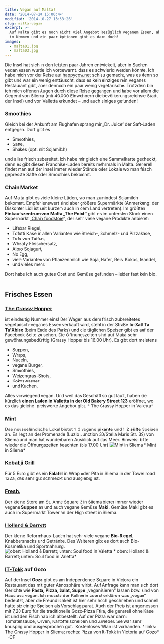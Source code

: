 ```yaml
---
title: Vegan auf Malta!
date: '2014-07-20 15:00:44'
modified: '2014-10-27 13:53:26'
slug: malta-vegan
excerpt: >-
  Auf Malta gibt es noch nicht viel Angebot bezüglich veganem Essen, aber es ist
  im Kommen und ein paar Optionen gibt es dann doch!
images:
  - malta01.jpg
  - malta03.jpg
---
```


Die Insel hat sich in den letzten paar Jahren entwickelt, aber in Sachen vegan essen wurde ich vorgewarnt, dass es schwierig werden könnte. Ich habe mich vor der Reise auf [happycow.net](http://www.happycow.net) schlau gemacht, was es denn so gibt und war ein wenig enttäuscht, dass es kein einziges rein veganes Restaurant gibt, aber dennoch ein paar wenig vegetarische. Trotzdem bin ich mich offenen Augen durch diese Reise gegangen und habe vor allem die Gegend von Sliema (mit 40.000 Einwohnern die bevölkerungsreichste Stadt der Insel) und von Valletta erkundet – und auch einiges gefunden!  

### Smoothies

Gleich bei der Ankunft am Flughafen sprang mir „Dr. Juice“ der Saft-Laden entgegen. Dort gibt es

*   Smoothies,
*   Säfte,
*   Shakes (opt. mit Sojamilch)

und alles frisch zubereitet. Ich habe mir gleich eine Sammelkarte gecheckt, denn es gibt diesen Franchise-Laden bereits mehrmals in Malta. Generell findet man auf der Insel immer wieder Stände oder Lokale wo man frisch gepresste Säfte oder Smoothies bekommt.  

### Chain Market

Auf Malta gibt es viele kleine Läden, wo man zumindest Sojamilch bekommt. Empfehlenswert sind aber größere Supermärkte (Anmerkung: der Diskonter Lidl ist seit kurzem auch in dem Land vertreten). Im größten **Einkaufszentrum von Malta „The Point“** gibt es im untersten Stock einen Supermarkt „[Chain foodstore](http://www.chainmarket.com)“, der sehr viele vegane Produkte anbietet:

*   Lifebar Riegel,
*   Tofutti Käse in allen Varianten wie Streich-, Schmelz- und Pizzakäse,
*   Tofu von Taifun,
*   Wheaty Fleischersatz,
*   Alpro Sojagurt,
*   No Egg,
*   viele Varianten von Pflanzenmilch wie Soja, Hafer, Reis, Kokos, Mandel,
*   und vieles mehr.

Dort habe ich auch gutes Obst und Gemüse gefunden – leider fast kein bio.  

## Frisches Essen

### [The Grassy Hopper](http://www.thegrassyhopper.com)

ist eindeutig Nummer eins! Der Wagen aus dem frisch zubereitetes vegetarisch-veganes Essen verkauft wird, steht in der Straße **Ix-Xatt Ta Ta’Xbiex** (beim Ende des Parks) und die täglichen Speisen gibt es auf der Facebook Seite zu sehen. Die Öffnungszeiten sind auf Malta sehr gewöhnungsbedürftig (Grassy Hopper bis 16.00 Uhr). Es gibt dort meistens

*   Suppen,
*   Wraps,
*   Nudeln,
*   vegane Burger,
*   Smoothies,
*   Weizengras-Shots,
*   Kokoswasser
*   und Kuchen.

Alles vorwiegend vegan. Und weil das Geschäft so gut läuft, haben sie kürzlich **einen Laden in Valletta in der Old Bakery Street 123** eröffnet, wo es das gleiche  preiswerte Angebot gibt. <!-- Image removed (no copyright): malta04.jpg --> \* The Grassy Hopper in Valletta\*  

### [Mint](http://www.mintmalta.com/)

Das neuseeländische Lokal bietet 1-3 vegane **pikante** und 1-2 **süße** Speisen an. Es liegt an der Promenade (Luzio Junction 30/Stella Maris Str. 39) von Sliema und man hat wunderbaren Ausblick auf das Meer. Hinweis: bitte wieder die Öffnungszeiten beachten (bis 17.00 Uhr) ![Mint in Sliema](https://www.veganblatt.com/i/malta01.jpg) \* Mint in Sliema\*  

### [Kebabji Grill](http://www.kebabji.blogspot.com)

Für 5 Euro gibt es ein **Falafel** in Wrap oder Pita in Sliema in der Tower road 132a, das sehr gut schmeckt und ausgiebig ist.  

### [Fresh.](https://www.facebook.com/freshmalta)

Der kleine Store am St. Anne Square 3 in Sliema bietet immer wieder vegane **Suppen** an und auch vegane Gemüse **Maki**. Gemüse Maki gibt es auch im Supermarkt Tower an der High street in Sliema.  

### [Holland & Barrett](https://www.facebook.com/pages/Holland-Barrett-Malta/173244279360893)

Der kleine Reformhaus-Laden hat sehr viele vegane **Bio-Riegel**, Knabbersnacks und Getränke. Des Weiteren gibt es dort auch Bio-Kosmetika und Sportnahrung. ![oben: Holland & Barrett; unten: Soul food in Valetta](https://www.veganblatt.com/i/malta03.jpg) \* oben: Holland & Barrett; unten: Soul food in Valetta\*  

### [IT-Tokk](http://www.it-tokkrestaurant.com) auf Gozo

Auf der Insel **Gozo** gibt es am Independence Square in Victora ein Restaurant das mit guter Atmosphäre wirbt. Auf Anfrage kann man sich dort Gerichte wie **Pasta, Pizza, Salat, Suppe** „veganisieren“ lassen bzw. sind von Haus aus vegan. Ich musste der Kellnerin zuerst erklären was „vegan“ bedeutet, aber die Freundlichkeit ist hier sehr hoch geschrieben und schnell hatte sie einige Speisen als Vorschlag parat. Auch der Preis ist angemessen mit 7,20 Euro für die traditionelle Gozo-Pizza Ftira, die generell ohne Käse ist und den Fisch hab ich abbestellt. Auf der Pizza war dann: Tomatensauce, Oliven, Kartoffelscheiben und Zwiebel. Sie war sehr knusprig und ausgesprochen gut.  Kostenloses Wlan ist vorhanden. <!-- Image removed (no copyright): malta02.jpg --> \* links: The Grassy Hopper in Sliema; rechts: Pizza von It-Tokk in Victoria auf Gozo\*   -CF
